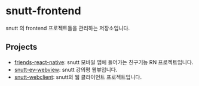 # snutt-frontend

snutt 의 frontend 프로젝트들을 관리하는 저장소입니다.

## Projects

- [friends-react-native](./friends-react-native/README.md): snutt 모바일 앱에 들어가는 친구기능 RN 프로젝트입니다.
- [snutt-ev-webview](./snutt-ev-webview/README.md): snutt 강의평 웹뷰입니다.
- [snutt-webclient](./snutt-webclient/README.md): snutt의 웹 클라이언트 프로젝트입니다.
